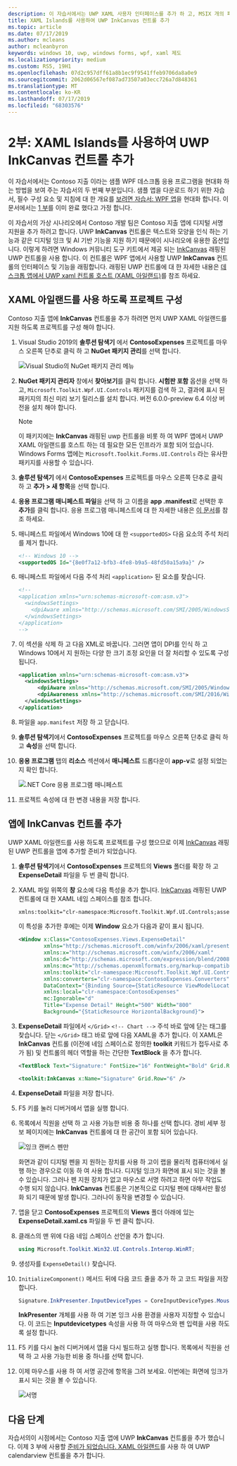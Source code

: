 ```yaml
---
description: 이 자습서에서는 UWP XAML 사용자 인터페이스를 추가 하 고, MSIX 개의 패키지를 만들고, 기타 최신 구성 요소를 WPF 앱에 통합 하는 방법을 보여 줍니다.
title: XAML Islands를 사용하여 UWP InkCanvas 컨트롤 추가
ms.topic: article
ms.date: 07/17/2019
ms.author: mcleans
author: mcleanbyron
keywords: windows 10, uwp, windows forms, wpf, xaml 제도
ms.localizationpriority: medium
ms.custom: RS5, 19H1
ms.openlocfilehash: 07d2c957dff61a8b1ec9f9541ffeb9706da8a0e9
ms.sourcegitcommit: 2062d06567ef087ad73507a03ecc726a7d848361
ms.translationtype: MT
ms.contentlocale: ko-KR
ms.lasthandoff: 07/17/2019
ms.locfileid: "68303576"
---
```

# <a name="part-2-add-a-uwp-inkcanvas-control-using-xaml-islands"></a>2부: XAML Islands를 사용하여 UWP InkCanvas 컨트롤 추가

이 자습서에서는 Contoso 지출 이라는 샘플 WPF 데스크톱 응용 프로그램을 현대화 하는 방법을 보여 주는 자습서의 두 번째 부분입니다. 샘플 앱을 다운로드 하기 위한 자습서, 필수 구성 요소 및 지침에 대 한 개요를 [보려면 자습서: WPF 앱](modernize-wpf-tutorial.md)을 현대화 합니다. 이 문서에서는 [1 부](modernize-wpf-tutorial-1.md)를 이미 완료 했다고 가정 합니다.

이 자습서의 가상 시나리오에서 Contoso 개발 팀은 Contoso 지출 앱에 디지털 서명 지원을 추가 하려고 합니다. UWP **InkCanvas** 컨트롤은 텍스트와 모양을 인식 하는 기능과 같은 디지털 잉크 및 AI 기반 기능을 지원 하기 때문에이 시나리오에 유용한 옵션입니다. 이렇게 하려면 Windows 커뮤니티 도구 키트에서 제공 되는 [InkCanvas](https://docs.microsoft.com/windows/communitytoolkit/controls/wpf-winforms/inkcanvas) 래핑된 UWP 컨트롤을 사용 합니다. 이 컨트롤은 WPF 앱에서 사용할 UWP **InkCanvas** 컨트롤의 인터페이스 및 기능을 래핑합니다. 래핑된 UWP 컨트롤에 대 한 자세한 내용은 [데스크톱 앱에서 UWP xaml 컨트롤 호스트 (XAML 아일랜드)](xaml-islands.md)를 참조 하세요.

## <a name="configure-the-project-to-use-xaml-islands"></a>XAML 아일랜드를 사용 하도록 프로젝트 구성

Contoso 지출 앱에 **InkCanvas** 컨트롤을 추가 하려면 먼저 UWP XAML 아일랜드를 지원 하도록 프로젝트를 구성 해야 합니다.

1. Visual Studio 2019의 **솔루션 탐색기** 에서 **ContosoExpenses** 프로젝트를 마우스 오른쪽 단추로 클릭 하 고 **NuGet 패키지 관리**를 선택 합니다.

    ![Visual Studio의 NuGet 패키지 관리 메뉴](images/wpf-modernize-tutorial//ManageNuGetPackages.png)

2. **NuGet 패키지 관리자** 창에서 **찾아보기**를 클릭 합니다. **시험판 포함** 옵션을 선택 하 고, `Microsoft.Toolkit.Wpf.UI.Controls` 패키지를 검색 하 고, 결과에 표시 된 패키지의 최신 미리 보기 릴리스를 설치 합니다. 버전 6.0.0-preview 6.4 이상 버전을 설치 해야 합니다.

    > [!NOTE]
    > 이 패키지에는 **InkCanvas** 래핑된 uwp 컨트롤을 비롯 하 여 WPF 앱에서 UWP XAML 아일랜드를 호스트 하는 데 필요한 모든 인프라가 포함 되어 있습니다. Windows Forms 앱에는 `Microsoft.Toolkit.Forms.UI.Controls` 라는 유사한 패키지를 사용할 수 있습니다.

3. **솔루션 탐색기** 에서 **ContosoExpenses** 프로젝트를 마우스 오른쪽 단추로 클릭 하 고 **추가 > 새 항목**을 선택 합니다.

4. **응용 프로그램 매니페스트 파일**을 선택 하 고 이름을 **app .manifest**로 선택한 후 **추가**를 클릭 합니다. 응용 프로그램 매니페스트에 대 한 자세한 내용은 [이 문서](https://docs.microsoft.com/windows/desktop/SbsCs/application-manifests)를 참조 하세요.

5. 매니페스트 파일에서 Windows 10에 대 한 `<supportedOS>` 다음 요소의 주석 처리를 제거 합니다.

    ```xml
    <!-- Windows 10 -->
    <supportedOS Id="{8e0f7a12-bfb3-4fe8-b9a5-48fd50a15a9a}" />
    ```

6. 매니페스트 파일에서 다음 주석 처리 `<application>` 된 요소를 찾습니다.

    ```xml
    <!--
    <application xmlns="urn:schemas-microsoft-com:asm.v3">
      <windowsSettings>
        <dpiAware xmlns="http://schemas.microsoft.com/SMI/2005/WindowsSettings">true</dpiAware>
      </windowsSettings>
    </application>
    -->
    ```

7. 이 섹션을 삭제 하 고 다음 XML로 바꿉니다. 그러면 앱이 DPI를 인식 하 고 Windows 10에서 지 원하는 다양 한 크기 조정 요인을 더 잘 처리할 수 있도록 구성 됩니다.

    ```xml
    <application xmlns="urn:schemas-microsoft-com:asm.v3">
      <windowsSettings>
          <dpiAware xmlns="http://schemas.microsoft.com/SMI/2005/WindowsSettings">true/PM</dpiAware>
          <dpiAwareness xmlns="http://schemas.microsoft.com/SMI/2016/WindowsSettings">PerMonitorV2, PerMonitor</dpiAwareness>
      </windowsSettings>
    </application>
    ```

8. 파일을 `app.manifest` 저장 하 고 닫습니다.

9. **솔루션 탐색기**에서 **ContosoExpenses** 프로젝트를 마우스 오른쪽 단추로 클릭 하 고 **속성**을 선택 합니다.

10. **응용 프로그램** 탭의 **리소스** 섹션에서 **매니페스트** 드롭다운이 **app-v**로 설정 되었는지 확인 합니다.

    ![.NET Core 응용 프로그램 매니페스트](images/wpf-modernize-tutorial/NetCoreAppManifest.png)

11. 프로젝트 속성에 대 한 변경 내용을 저장 합니다.

## <a name="add-an-inkcanvas-control-to-the-app"></a>앱에 InkCanvas 컨트롤 추가

UWP XAML 아일랜드를 사용 하도록 프로젝트를 구성 했으므로 이제 [InkCanvas](https://docs.microsoft.com/windows/communitytoolkit/controls/wpf-winforms/inkcanvas) 래핑된 UWP 컨트롤을 앱에 추가할 준비가 되었습니다.

1. **솔루션 탐색기**에서 **ContosoExpenses** 프로젝트의 **Views** 폴더를 확장 하 고 **ExpenseDetail** 파일을 두 번 클릭 합니다.

2. XAML 파일 위쪽의 **창** 요소에 다음 특성을 추가 합니다. [InkCanvas](https://docs.microsoft.com/windows/communitytoolkit/controls/wpf-winforms/inkcanvas) 래핑된 UWP 컨트롤에 대 한 XAML 네임 스페이스를 참조 합니다.

    ```xml
    xmlns:toolkit="clr-namespace:Microsoft.Toolkit.Wpf.UI.Controls;assembly=Microsoft.Toolkit.Wpf.UI.Controls"
    ```

    이 특성을 추가한 후에는 이제 **Window** 요소가 다음과 같이 표시 됩니다.

    ```xml
    <Window x:Class="ContosoExpenses.Views.ExpenseDetail"
            xmlns="http://schemas.microsoft.com/winfx/2006/xaml/presentation"
            xmlns:x="http://schemas.microsoft.com/winfx/2006/xaml"
            xmlns:d="http://schemas.microsoft.com/expression/blend/2008"
            xmlns:mc="http://schemas.openxmlformats.org/markup-compatibility/2006"
            xmlns:toolkit="clr-namespace:Microsoft.Toolkit.Wpf.UI.Controls;assembly=Microsoft.Toolkit.Wpf.UI.Controls"
            xmlns:converters="clr-namespace:ContosoExpenses.Converters"
            DataContext="{Binding Source={StaticResource ViewModelLocator}, Path=ExpensesDetailViewModel}"
            xmlns:local="clr-namespace:ContosoExpenses"
            mc:Ignorable="d"
            Title="Expense Detail" Height="500" Width="800"
            Background="{StaticResource HorizontalBackground}">
    ```

4. **ExpenseDetail** 파일에서 `</Grid>` `<!-- Chart -->` 주석 바로 앞에 닫는 태그를 찾습니다. 닫는 `</Grid>` 태그 바로 앞에 다음 XAML을 추가 합니다. 이 XAML은 **InkCanvas** 컨트롤 (이전에 네임 스페이스로 정의한 **toolkit** 키워드가 접두사로 추가 됨) 및 컨트롤의 헤더 역할을 하는 간단한 **TextBlock** 을 추가 합니다.

    ```xml
    <TextBlock Text="Signature:" FontSize="16" FontWeight="Bold" Grid.Row="5" />

    <toolkit:InkCanvas x:Name="Signature" Grid.Row="6" />
    ```

5. **ExpenseDetail** 파일을 저장 합니다.

6. F5 키를 눌러 디버거에서 앱을 실행 합니다.

7. 목록에서 직원을 선택 하 고 사용 가능한 비용 중 하나를 선택 합니다. 경비 세부 정보 페이지에는 **InkCanvas** 컨트롤에 대 한 공간이 포함 되어 있습니다.

    ![잉크 캔버스 펜만](images/wpf-modernize-tutorial/InkCanvasPenOnly.png)

    화면과 같이 디지털 펜을 지 원하는 장치를 사용 하 고이 랩을 물리적 컴퓨터에서 실행 하는 경우으로 이동 하 여 사용 합니다. 디지털 잉크가 화면에 표시 되는 것을 볼 수 있습니다. 그러나 펜 지원 장치가 없고 마우스로 서명 하려고 하면 아무 작업도 수행 되지 않습니다. **InkCanvas** 컨트롤은 기본적으로 디지털 펜에 대해서만 활성화 되기 때문에 발생 합니다. 그러나이 동작을 변경할 수 있습니다.

8. 앱을 닫고 **ContosoExpenses** 프로젝트의 **Views** 폴더 아래에 있는 **ExpenseDetail.xaml.cs** 파일을 두 번 클릭 합니다.

9. 클래스의 맨 위에 다음 네임 스페이스 선언을 추가 합니다.

    ```csharp
    using Microsoft.Toolkit.Win32.UI.Controls.Interop.WinRT;
    ```

10. 생성자를 `ExpenseDetail()` 찾습니다.

11. `InitializeComponent()` 메서드 뒤에 다음 코드 줄을 추가 하 고 코드 파일을 저장 합니다.

    ```csharp
    Signature.InkPresenter.InputDeviceTypes = CoreInputDeviceTypes.Mouse | CoreInputDeviceTypes.Pen;
    ```

    **InkPresenter** 개체를 사용 하 여 기본 잉크 사용 환경을 사용자 지정할 수 있습니다. 이 코드는 **Inputdevicetypes** 속성을 사용 하 여 마우스와 펜 입력을 사용 하도록 설정 합니다.

12. F5 키를 다시 눌러 디버거에서 앱을 다시 빌드하고 실행 합니다. 목록에서 직원을 선택 하 고 사용 가능한 비용 중 하나를 선택 합니다.

13. 이제 마우스를 사용 하 여 서명 공간에 항목을 그려 보세요. 이번에는 화면에 잉크가 표시 되는 것을 볼 수 있습니다.

    ![서명](images/wpf-modernize-tutorial/Signature.png)

## <a name="next-steps"></a>다음 단계

자습서의이 시점에서는 Contoso 지출 앱에 UWP **InkCanvas** 컨트롤을 추가 했습니다. 이제 3 부에 사용할 [준비가 되었습니다. XAML 아일랜드](modernize-wpf-tutorial-3.md)를 사용 하 여 UWP calendarview 컨트롤을 추가 합니다.
